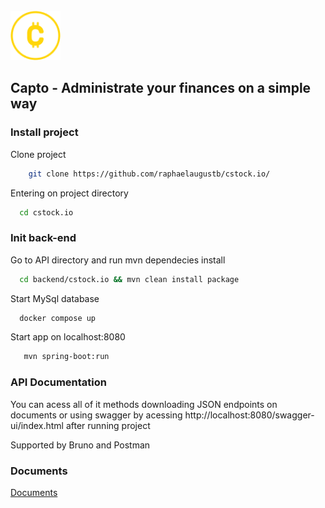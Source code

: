 <br />
<img src="documents/logo.png" width="80"/>


## Capto - Administrate your finances on a simple way

### Install project


 Clone project 
```bash
    git clone https://github.com/raphaelaugustb/cstock.io/
```
Entering on project directory
  ```bash
    cd cstock.io
```
### Init back-end
  Go to API directory and run mvn dependecies install
  ```bash
    cd backend/cstock.io && mvn clean install package 
```
Start MySql database
  ```bash
    docker compose up
```
Start app on localhost:8080
 ```bash
    mvn spring-boot:run 
```
    
### API Documentation

You can acess all of it methods downloading JSON endpoints on documents or using swagger by acessing http://localhost:8080/swagger-ui/index.html after running project

Supported by Bruno and Postman


### Documents

[Documents](https://github.com/raphaelaugustb/cstock.io/tree/main/documents)


